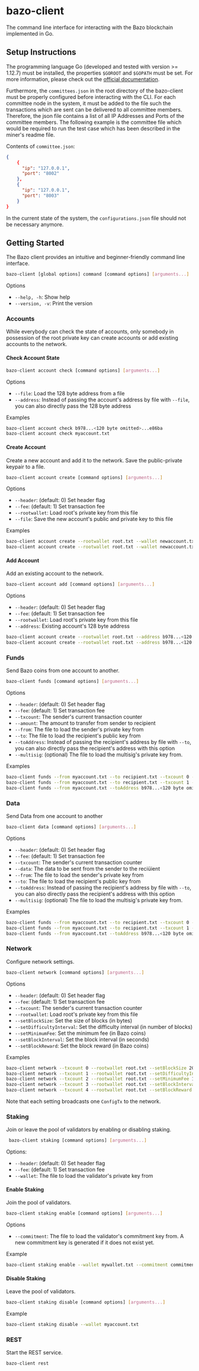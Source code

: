 # bazo-client

The command line interface for interacting with the Bazo blockchain implemented in Go.

## Setup Instructions

The programming language Go (developed and tested with version >= 1.12.7) must be installed, the properties `$GOROOT` and `$GOPATH` must be set. 
For more information, please check out the [official documentation](https://github.com/golang/go/wiki/SettingGOPATH).

Furthermore, the `committees.json` in the root directory of the bazo-client must be properly configured before 
interacting with the CLI. For each committee node in the system, it must be added to the file such the transactions which are sent can be delivered to all committee members. Therefore, the json file contains a list of all IP Addresses and Ports of the committee members. The following example is the committee file which would be required to run the test case which has been described in the miner's readme file.

Contents of `committee.json`:
```json
{
    {
      "ip": "127.0.0.1",
      "port": "8002"
    },
    {
      "ip": "127.0.0.1",
      "port": "8003"
    }
}
```

In the current state of the system, the `configurations.json` file should not be necessary anymore.

## Getting Started

The Bazo client provides an intuitive and beginner-friendly command line interface.

```bash
bazo-client [global options] command [command options] [arguments...]
```

Options
* `--help, -h`: Show help 
* `--version, -v`: Print the version

### Accounts

While everybody can check the state of accounts, only somebody in possession of the root private key can
create accounts or add existing accounts to the network.

#### Check Account State

```bash
bazo-client account check [command options] [arguments...]
```

Options
* `--file`: Load the 128 byte address from a file
* `--address`: Instead of passing the account's address by file with `--file`, you can also directly pass the 128 byte address

Examples

```bash
bazo-client account check b978...<120 byte omitted>...e86ba
bazo-client account check myaccount.txt 
```

#### Create Account

Create a new account and add it to the network. Save the public-private keypair to a file.

```bash
bazo-client account create [command options] [arguments...]
```

Options
* `--header`: (default: 0) Set header flag
* `--fee`: (default: 1) Set transaction fee
* `--rootwallet`: Load root's private key from this file
* `--file`: Save the new account's public and private key to this file

Examples

```bash
bazo-client account create --rootwallet root.txt --wallet newaccount.txt
bazo-client account create --rootwallet root.txt --wallet newaccount.txt --fee 5
```

#### Add Account

Add an existing account to the network.

```bash
bazo-client account add [command options] [arguments...]
```

Options
* `--header`: (default: 0) Set header flag
* `--fee`: (default: 1) Set transaction fee
* `--rootwallet`: Load root's private key from this file
* `--address`: Existing account's 128 byte address

```bash
bazo-client account create --rootwallet root.txt --address b978...<120 byte omitted>...e86ba
bazo-client account create --rootwallet root.txt --address b978...<120 byte omitted>...e86ba --fee 5 
```

### Funds

Send Bazo coins from one account to another.

```bash
bazo-client funds [command options] [arguments...]
```

Options
* `--header`: (default: 0) Set header flag
* `--fee`: (default: 1) Set transaction fee
* `--txcount`: The sender's current transaction counter
* `--amount`: The amount to transfer from sender to recipient
* `--from`: The file to load the sender's private key from
* `--to`: The file to load the recipient's public key from
* `--toAddress`: Instead of passing the recipient's address by file with `--to`, you can also directly pass the recipient's address with this option
* `--multisig`: (optional) The file to load the multisig's private key from.

Examples

```bash
bazo-client funds --from myaccount.txt --to recipient.txt --txcount 0 --amount 100
bazo-client funds --from myaccount.txt --to recipient.txt --txcount 1 --amount 100 --multisig myaccount.txt
bazo-client funds --from myaccount.txt --toAddress b978...<120 byte omitted>...e86ba --txcount 2 --amount 100 --fee 15
```

### Data

Send Data from one account to another
```bash
bazo-client data [command options] [arguments...]
```
Options
* `--header`: (default: 0) Set header flag
* `--fee`: (default: 1) Set transaction fee
* `--txcount`: The sender's current transaction counter
* `--data`: The data to be sent from the sender to the reciüient
* `--from`: The file to load the sender's private key from
* `--to`: The file to load the recipient's public key from
* `--toAddress`: Instead of passing the recipient's address by file with `--to`, you can also directly pass the recipient's address with this option
* `--multisig`: (optional) The file to load the multisig's private key from.

Examples

```bash
bazo-client funds --from myaccount.txt --to recipient.txt --txcount 0 --data nil
bazo-client funds --from myaccount.txt --to recipient.txt --txcount 1 --data 100 --multisig myaccount.txt
bazo-client funds --from myaccount.txt --toAddress b978...<120 byte omitted>...e86ba --txcount 2 --amount 100 --fee 15
```

### Network

Configure network settings.

```bash
bazo-client network [command options] [arguments...]
```

Options
* `--header`: (default: 0) Set header flag
* `--fee`: (default: 1) Set transaction fee
* `--txcount`: The sender's current transaction counter
* `--rootwallet`: Load root's private key from this file
* `--setBlockSize`: Set the size of blocks (in bytes)
* `--setDifficultyInterval`: Set the difficulty interval (in number of blocks) 
* `--setMinimumFee`: Set the minimum fee (in Bazo coins)
* `--setBlockInterval`: Set the block interval (in seconds)
* `--setBlockReward`: Set the block reward (in Bazo coins)

Examples

```bash
bazo-client network --txcount 0 --rootwallet root.txt --setBlockSize 2048
bazo-client network --txcount 1 --rootwallet root.txt --setDifficultyInterval 10
bazo-client network --txcount 2 --rootwallet root.txt --setMinimumFee 10
bazo-client network --txcount 3 --rootwallet root.txt --setBlockInterval 120
bazo-client network --txcount 4 --rootwallet root.txt --setBlockReward 5
```

Note that each setting broadcasts one `ConfigTx` to the network.

### Staking

Join or leave the pool of validators by enabling or disabling staking.

```bash
 bazo-client staking [command options] [arguments...]
```

Options: 
* `--header`: (default: 0) Set header flag
* `--fee`: (default: 1) Set transaction fee
* `--wallet`: The file to load the validator's private key from
 
#### Enable Staking
 
Join the pool of validators.
 
```bash
bazo-client staking enable [command options] [arguments...]
```

Options
* `--commitment`: The file to load the validator's commitment key from. A new commitment key is generated if it does not exist yet.

Example

```bash
bazo-client staking enable --wallet mywallet.txt --commitment commitment.txt
```
 
 #### Disable Staking
 
Leave the pool of validators.
 
```bash
bazo-client staking disable [command options] [arguments...]
```

Example

```bash
bazo-client staking disable --wallet myaccount.txt
```

### REST 

Start the REST service.

```bash
bazo-client rest
```
